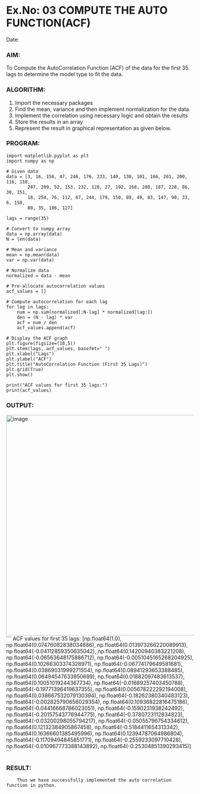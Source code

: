 # Ex.No: 03   COMPUTE THE AUTO FUNCTION(ACF)
Date: 

### AIM:
To Compute the AutoCorrelation Function (ACF) of the data for the first 35 lags to determine the model
type to fit the data.
### ALGORITHM:
1. Import the necessary packages
2. Find the mean, variance and then implement normalization for the data.
3. Implement the correlation using necessary logic and obtain the results
4. Store the results in an array
5. Represent the result in graphical representation as given below.
### PROGRAM:
```
import matplotlib.pyplot as plt
import numpy as np

# Given data
data = [3, 16, 156, 47, 246, 176, 233, 140, 130, 101, 166, 201, 200, 116, 118, 
        247, 209, 52, 153, 232, 128, 27, 192, 168, 208, 187, 228, 86, 30, 151, 
        18, 254, 76, 112, 67, 244, 179, 150, 89, 49, 83, 147, 90, 33, 6, 158, 
        80, 35, 186, 127]

lags = range(35)

# Convert to numpy array
data = np.array(data)
N = len(data)

# Mean and variance
mean = np.mean(data)
var = np.var(data)

# Normalize data
normalized = data - mean

# Pre-allocate autocorrelation values
acf_values = []

# Compute autocorrelation for each lag
for lag in lags:
    num = np.sum(normalized[:N-lag] * normalized[lag:])
    den = (N - lag) * var
    acf = num / den
    acf_values.append(acf)

# Display the ACF graph
plt.figure(figsize=(10,5))
plt.stem(lags, acf_values, basefmt=" ")
plt.xlabel("Lags")
plt.ylabel("ACF")
plt.title("AutoCorrelation Function (First 35 Lags)")
plt.grid(True)
plt.show()

print("ACF values for first 35 lags:")
print(acf_values)

```
### OUTPUT:
<img width="1070" height="592" alt="image" src="https://github.com/user-attachments/assets/45cd02b1-686e-4d34-a066-c085adba4190" />
```
ACF values for first 35 lags:
[np.float64(1.0), np.float64(0.07476082838034886), np.float64(0.013973266220089913), np.float64(-0.04112859350635042), np.float64(0.14200940383221208), np.float64(-0.06563648175886712), np.float64(-0.0051045165268204925), np.float64(0.10266303374328971), np.float64(-0.06774179649581681), np.float64(0.03869031999271554), np.float64(0.08941293653388485), np.float64(0.06494547633850699), np.float64(0.01882097483613537), np.float64(0.10051019244367734), np.float64(-0.01689257403450788), np.float64(-0.19771396419637355), np.float64(0.005678222292194008), np.float64(0.038667532079130394), np.float64(-0.18262380340483123), np.float64(-0.002825790656029354), np.float64(0.10936822816475186), np.float64(-0.04416668786023051), np.float64(-0.1590231938242492), np.float64(-0.20157543776944775), np.float64(-0.3780723112834823), np.float64(-0.03200298055794217), np.float64(-0.05055796754334612), np.float64(0.12132384905867458), np.float64(-0.5184411654313342), np.float64(0.16366601385495996), np.float64(0.12394787064986804), np.float64(-0.11709494845851771), np.float64(-0.2559233097710428), np.float64(-0.010967773388143892), np.float64(-0.25304851390293415)]
```

### RESULT:
        Thus we have successfully implemented the auto correlation function in python.
